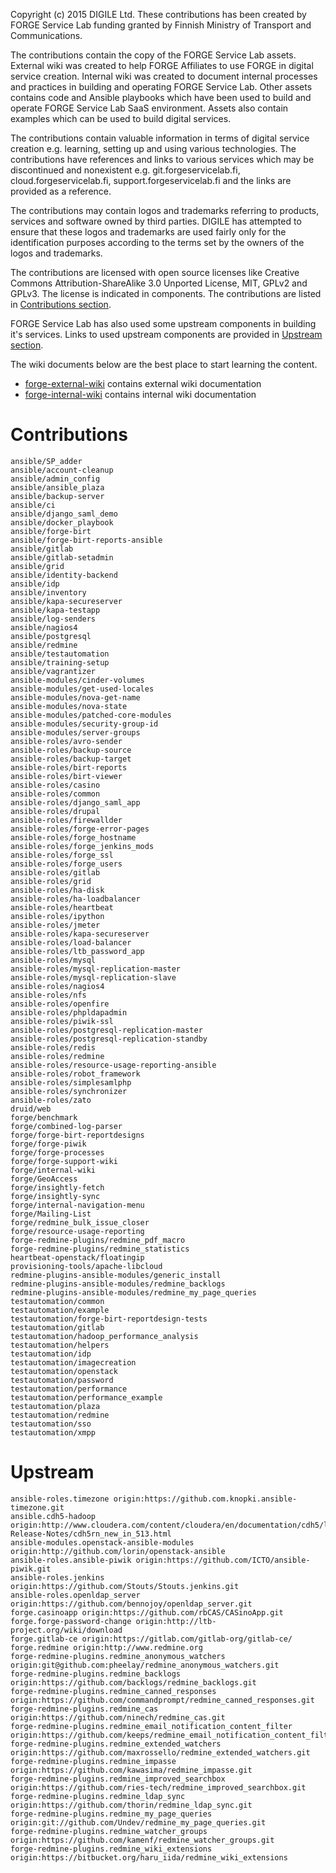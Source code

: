 
Copyright (c) 2015 DIGILE Ltd.
These contributions has been created by FORGE Service Lab funding granted by Finnish Ministry of Transport and Communications.

The contributions contain the copy of the FORGE Service Lab assets. External wiki was created to help FORGE Affiliates to use FORGE in digital service creation. Internal wiki was created to document internal processes and practices in building and operating FORGE Service Lab. Other assets contains code and Ansible playbooks which have been used to build and operate FORGE Service Lab SaaS environment. Assets also contain examples which can be used to build digital services.

The contributions contain valuable information in terms of digital service creation e.g. learning, setting up and using various technologies. The contributions have references and links to various services which may be discontinued and nonexistent e.g. git.forgeservicelab.fi, cloud.forgeservicelab.fi, support.forgeservicelab.fi and the links are provided as a reference.

The contributions may contain logos and trademarks referring to products, services and software owned by third parties. DIGILE has attempted to ensure that these logos and trademarks are used fairly only for the identification purposes according to the terms set by the owners of the logos and trademarks.

The contributions are licensed with open source licenses like Creative Commons Attribution-ShareAlike 3.0 Unported License, MIT, GPLv2 and GPLv3. The license is indicated in components. The contributions are listed in [Contributions section](#contributions).

FORGE Service Lab has also used some upstream components in building it's services. Links to used upstream components are provided in [Upstream section](#upstream).

The wiki documents below are the best place to start learning the content.

- [forge-external-wiki](https://github.com/forgeservicelab/forge.forge-external-wiki) contains external wiki documentation
- [forge-internal-wiki](https://github.com/forgeservicelab/forge.forge-internal-wiki) contains internal wiki documentation


Contributions
========================================

	ansible/SP_adder
	ansible/account-cleanup
	ansible/admin_config
	ansible/ansible_plaza
	ansible/backup-server
	ansible/ci
	ansible/django_saml_demo
	ansible/docker_playbook
	ansible/forge-birt
	ansible/forge-birt-reports-ansible
	ansible/gitlab
	ansible/gitlab-setadmin
	ansible/grid
	ansible/identity-backend
	ansible/idp
	ansible/inventory
	ansible/kapa-secureserver 
	ansible/kapa-testapp
	ansible/log-senders
	ansible/nagios4
	ansible/postgresql
	ansible/redmine
	ansible/testautomation
	ansible/training-setup
	ansible/vagrantizer
	ansible-modules/cinder-volumes
	ansible-modules/get-used-locales
	ansible-modules/nova-get-name
	ansible-modules/nova-state
	ansible-modules/patched-core-modules 
	ansible-modules/security-group-id 
	ansible-modules/server-groups
	ansible-roles/avro-sender
	ansible-roles/backup-source
	ansible-roles/backup-target
	ansible-roles/birt-reports
	ansible-roles/birt-viewer
	ansible-roles/casino
	ansible-roles/common
	ansible-roles/django_saml_app
	ansible-roles/drupal
	ansible-roles/firewallder
	ansible-roles/forge-error-pages
	ansible-roles/forge_hostname
	ansible-roles/forge_jenkins_mods
	ansible-roles/forge_ssl
	ansible-roles/forge_users
	ansible-roles/gitlab
	ansible-roles/grid
	ansible-roles/ha-disk
	ansible-roles/ha-loadbalancer
	ansible-roles/heartbeat
	ansible-roles/ipython
	ansible-roles/jmeter
	ansible-roles/kapa-secureserver
	ansible-roles/load-balancer
	ansible-roles/ltb_password_app
	ansible-roles/mysql
	ansible-roles/mysql-replication-master
	ansible-roles/mysql-replication-slave
	ansible-roles/nagios4
	ansible-roles/nfs
	ansible-roles/openfire
	ansible-roles/phpldapadmin
	ansible-roles/piwik-ssl
	ansible-roles/postgresql-replication-master
	ansible-roles/postgresql-replication-standby
	ansible-roles/redis
	ansible-roles/redmine
	ansible-roles/resource-usage-reporting-ansible
	ansible-roles/robot_framework
	ansible-roles/simplesamlphp
	ansible-roles/synchronizer
	ansible-roles/zato
	druid/web
	forge/benchmark
	forge/combined-log-parser
	forge/forge-birt-reportdesigns
	forge/forge-piwik
	forge/forge-processes
	forge/forge-support-wiki
	forge/internal-wiki
	forge/GeoAccess
	forge/insightly-fetch
	forge/insightly-sync
	forge/internal-navigation-menu
	forge/Mailing-List
	forge/redmine_bulk_issue_closer
	forge/resource-usage-reporting
	forge-redmine-plugins/redmine_pdf_macro
	forge-redmine-plugins/redmine_statistics
	heartbeat-openstack/floatingip
	provisioning-tools/apache-libcloud
	redmine-plugins-ansible-modules/generic_install
	redmine-plugins-ansible-modules/redmine_backlogs
	redmine-plugins-ansible-modules/redmine_my_page_queries
	testautomation/common
	testautomation/example
	testautomation/forge-birt-reportdesign-tests
	testautomation/gitlab
	testautomation/hadoop_performance_analysis
	testautomation/helpers
	testautomation/idp
	testautomation/imagecreation
	testautomation/openstack
	testautomation/password
	testautomation/performance
	testautomation/performance_example
	testautomation/plaza
	testautomation/redmine
	testautomation/sso
	testautomation/xmpp

Upstream
========================================

	ansible-roles.timezone origin:https://github.com.knopki.ansible-timezone.git
	ansible.cdh5-hadoop origin:http://www.cloudera.com/content/cloudera/en/documentation/cdh5/latest/CDH5-Release-Notes/cdh5rn_new_in_513.html
	ansible-modules.openstack-ansible-modules origin:http://github.com/lorin/openstack-ansible
	ansible-roles.ansible-piwik origin:https://github.com/ICTO/ansible-piwik.git
	ansible-roles.jenkins origin:https://github.com/Stouts/Stouts.jenkins.git
	ansible-roles.openldap_server origin:https://github.com/bennojoy/openldap_server.git
	forge.casinoapp origin:https://github.com/rbCAS/CASinoApp.git
	forge.forge-password-change origin:http://ltb-project.org/wiki/download
	forge.gitlab-ce origin:https://gitlab.com/gitlab-org/gitlab-ce/
	forge.redmine origin:http://www.redmine.org
	forge-redmine-plugins.redmine_anonymous_watchers origin:git@github.com:pheelay/redmine_anonymous_watchers.git
	forge-redmine-plugins.redmine_backlogs origin:https://github.com/backlogs/redmine_backlogs.git
	forge-redmine-plugins.redmine_canned_responses origin:https://github.com/commandprompt/redmine_canned_responses.git
	forge-redmine-plugins.redmine_cas origin:https://github.com/ninech/redmine_cas.git
	forge-redmine-plugins.redmine_email_notification_content_filter origin:https://github.com/keeps/redmine_email_notification_content_filter.git
	forge-redmine-plugins.redmine_extended_watchers origin:https://github.com/maxrossello/redmine_extended_watchers.git
	forge-redmine-plugins.redmine_impasse origin:https://github.com/kawasima/redmine_impasse.git
	forge-redmine-plugins.redmine_improved_searchbox origin:https://github.com/ries-tech/redmine_improved_searchbox.git
	forge-redmine-plugins.redmine_ldap_sync origin:https://github.com/thorin/redmine_ldap_sync.git
	forge-redmine-plugins.redmine_my_page_queries origin:git://github.com/Undev/redmine_my_page_queries.git
	forge-redmine-plugins.redmine_watcher_groups origin:https://github.com/kamenf/redmine_watcher_groups.git
	forge-redmine-plugins.redmine_wiki_extensions origin:https://bitbucket.org/haru_iida/redmine_wiki_extensions
